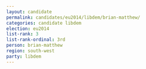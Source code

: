 ```yaml
---
layout: candidate
permalink: candidates/eu2014/libdem/brian-matthew/
categories: candidate libdem
election: eu2014
list-rank: 3
list-rank-ordinal: 3rd
person: brian-matthew
region: south-west
party: libdem
---
```

